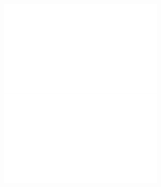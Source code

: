 ![](https://github.com/mamepuro/mamepuro/blob/master/generated/overview.svg)
![](https://github.com/mamepuro/mamepuro/blob/master/generated/languages.svg)
